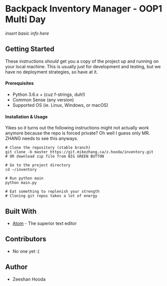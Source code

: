 # Backpack Inventory Manager - OOP1 Multi Day

*insert basic info here*

## Getting Started

These instructions *should* get you a copy of the project up and running
on your local machine. This is usually just for development and testing,
but we have no deployment strategies, so have at it.

#### Prerequisites

- Python 3.6.x + (cuz f-strings, duh!)
- Common Sense (any version)
- Supported OS (ie. Linux, Windows, or macOS)

#### Installation & Usage

Yikes so it turns out the following instructions might not actually work anymore because the repo is forced private? Oh well I guess only MR. ZHANG needs to see this anyways.

```
# Clone the repository (stable branch)
git clone -b master https://git.mikezhang.ca/z.hooda/inventory.git
# OR download zip file from BIG GREEN BUTTON

# Go to the project directory
cd ~/inventory

# Run python main
python main.py

# Eat something to replenish your strength
# Cloning git repos takes a lot of energy
```

## Built With

- [Atom](https://atom.io) - The superior text editor

## Contributors
- No one yet :(

## Author
- Zeeshan Hooda
